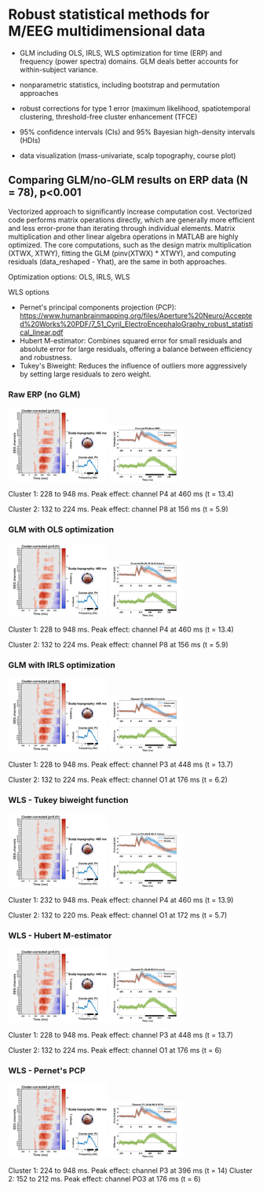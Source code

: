 # Robust statistical methods for M/EEG multidimensional data

- GLM including OLS, IRLS, WLS optimization for time (ERP) and frequency (power spectra) domains. GLM deals better accounts for within-subject variance.

- nonparametric statistics, including bootstrap and permutation approaches

- robust corrections for type 1 error (maximum likelihood, spatiotemporal clustering, threshold-free cluster enhancement (TFCE)

- 95% confidence intervals (CIs) and 95% Bayesian high-density intervals (HDIs)

- data visualization (mass-univariate, scalp topography, course plot)


## Comparing GLM/no-GLM results on ERP data (N = 78), p<0.001

Vectorized approach to significantly increase computation cost. Vectorized code performs matrix operations directly, which are generally more efficient and less error-prone than iterating through individual elements. Matrix multiplication and other linear algebra operations in MATLAB are highly optimized. The core computations, such as the design matrix multiplication (XTWX, XTWY), fitting the GLM (pinv(XTWX) * XTWY), and computing residuals (data_reshaped - Yhat), are the same in both approaches.

Optimization options: OLS, IRLS, WLS

WLS options
- Pernet's principal components projection (PCP): https://www.humanbrainmapping.org/files/Aperture%20Neuro/Accepted%20Works%20PDF/7_51_Cyril_ElectroEncephaloGraphy_robust_statistical_linear.pdf
- Hubert M-estimator: Combines squared error for small residuals and absolute error for large residuals, offering a balance between efficiency and robustness.
- Tukey's Biweight: Reduces the influence of outliers more aggressively by setting large residuals to zero weight.


### Raw ERP (no GLM)
<img width="40%" src="https://github.com/amisepa/eeg_robust_statistics/blob/main/outputs/result_unpleasant-neutral_RAW_corrected.png"> <img width="30%" src="https://github.com/amisepa/eeg_robust_statistics/blob/main/outputs/result_unpleasant-neutral_RAW_corrected_peak-channel.png">

Cluster 1: 228 to 948 ms. Peak effect: channel P4 at 460 ms (t = 13.4) 

Cluster 2: 132 to 224 ms. Peak effect: channel P8 at 156 ms (t = 5.9) 


### GLM with OLS optimization
<img width="40%" src="https://github.com/amisepa/eeg_robust_statistics/blob/main/outputs/result_unpleasant-neutral_GLM_OLS_corrected.png"> <img width="30%" src="https://github.com/amisepa/eeg_robust_statistics/blob/main/outputs/result_unpleasant-neutral_GLM_OLS_corrected_peak-channel.png">

Cluster 1: 228 to 948 ms. Peak effect: channel P4 at 460 ms (t = 13.4) 

Cluster 2: 132 to 224 ms. Peak effect: channel P8 at 156 ms (t = 5.9) 

### GLM with IRLS optimization

<img width="40%" src="https://github.com/amisepa/eeg_robust_statistics/blob/main/outputs/result_unpleasant-neutral_GLM_IRLS_corrected.png"> <img width="30%" src="https://github.com/amisepa/eeg_robust_statistics/blob/main/outputs/result_unpleasant-neutral_GLM_IRLS_corrected_peak-channel.png">

Cluster 1: 228 to 948 ms. Peak effect: channel P3 at 448 ms (t = 13.7) 

Cluster 2: 132 to 224 ms. Peak effect: channel O1 at 176 ms (t = 6.2) 

### WLS - Tukey biweight function

<img width="40%" src="https://github.com/amisepa/eeg_robust_statistics/blob/main/outputs/result_unpleasant-neutral_GLM_WLS-Tukey_corrected.png"> <img width="30%" src="https://github.com/amisepa/eeg_robust_statistics/blob/main/outputs/result_unpleasant-neutral_GLM_WLS-Tukey_corrected_peak-channel.png">

Cluster 1: 232 to 948 ms. Peak effect: channel P4 at 460 ms (t = 13.9) 

Cluster 2: 132 to 220 ms. Peak effect: channel O1 at 172 ms (t = 5.7) 

### WLS - Hubert M-estimator

<img width="40%" src="https://github.com/amisepa/eeg_robust_statistics/blob/main/outputs/result_unpleasant-neutral_GLM_WLS-Hubert_corrected.png"> <img width="30%" src="https://github.com/amisepa/eeg_robust_statistics/blob/main/outputs/result_unpleasant-neutral_GLM_WLS-Hubert_corrected_peak-channel.png">

Cluster 1: 228 to 948 ms. Peak effect: channel P3 at 448 ms (t = 13.7) 

Cluster 2: 132 to 224 ms. Peak effect: channel O1 at 176 ms (t = 6) 

### WLS - Pernet's PCP

<img width="40%" src="https://github.com/amisepa/eeg_robust_statistics/blob/main/outputs/result_unpleasant-neutral_GLM_WLS-PCP_corrected.png"> <img width="30%" src="https://github.com/amisepa/eeg_robust_statistics/blob/main/outputs/result_unpleasant-neutral_GLM_WLS-PCP_corrected_peak-channel.png">


Cluster 1: 224 to 948 ms. Peak effect: channel P3 at 396 ms (t = 14) 
Cluster 2: 152 to 212 ms. Peak effect: channel PO3 at 176 ms (t = 6) 

